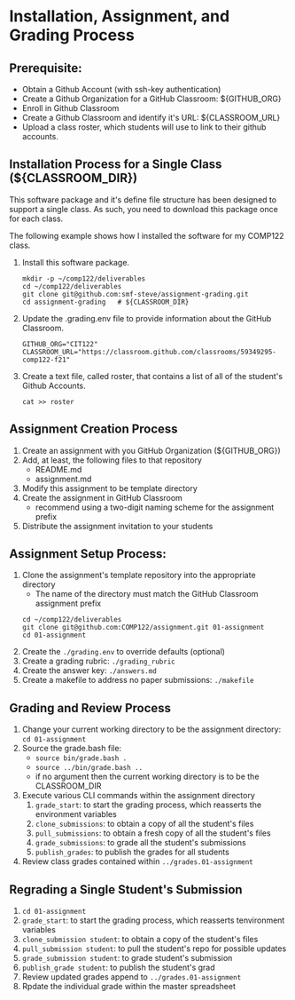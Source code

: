 # Installation, Assignment, and Grading Process

## Prerequisite:
   - Obtain a Github Account (with ssh-key authentication)
   - Create a Github Organization for a GitHub Classroom: ${GITHUB_ORG}
   - Enroll in Github Classroom
   - Create a Github Classroom and identify it's URL: ${CLASSROOM_URL}
   - Upload a class roster, which students will use to link to their github accounts.

## Installation Process for a Single Class (${CLASSROOM_DIR})
This software package and it's define file structure has been designed to support a single class. As such, you need to download this package once for each class.  

The following example shows how I installed the software for my COMP122 class.
  1. Install this software package.
     ```
     mkdir -p ~/comp122/deliverables
     cd ~/comp122/deliverables
     git clone git@github.com:smf-steve/assignment-grading.git
     cd assignment-grading   # ${CLASSROOM_DIR}
     ```
  1. Update the .grading.env file to provide information about the GitHub Classroom.
     ```
     GITHUB_ORG="CIT122"
     CLASSROOM_URL="https://classroom.github.com/classrooms/59349295-comp122-f21"
     ```
  1. Create a text file, called roster, that contains a list of all of the student's Github Accounts.
     ```
     cat >> roster
     ```

## Assignment Creation Process
  1. Create an assignment with you GitHub Organization (${GITHUB_ORG})
  1. Add, at least, the following files to that repository
     - README.md
     - assignment.md
  1. Modify this assignment to be template directory
  1. Create the assignment in GitHub Classroom
     - recommend using a two-digit naming scheme for the assignment prefix
  1. Distribute the assignment invitation to your students

## Assignment Setup Process:
 1. Clone the assignment's template repository into the appropriate directory
    - The name of the directory must match the GitHub Classroom assignment prefix
     ```
     cd ~/comp122/deliverables
     git clone git@github.com:COMP122/assignment.git 01-assignment
     cd 01-assignment
     ```
  1. Create the ``./grading.env`` to override defaults (optional)
  1. Create a grading rubric: ``./grading_rubric``
  1. Create the answer key: ``./answers.md``
  1. Create a makefile to address no paper submissions: ``./makefile``

## Grading and Review Process
  1. Change your current working directory to be the assignment directory: ``cd 01-assignment``
  1. Source the grade.bash file:
     - ``source bin/grade.bash .``
     - ``source ../bin/grade.bash ..``  
     - if no argument then the current working directory is to be the CLASSROOM_DIR
  1. Execute various CLI commands within the assignment directory
     1. ``grade_start``: to start the grading process, which reasserts the environment variables
     1. ``clone_submissions``: to obtain a copy of all the student's files
     1. ``pull_submissions``: to obtain a fresh copy of all the student's files
     1. ``grade_submissions``: to grade all the student's submissions
     1. ``publish_grades``: to publish the grades for all students
  1. Review class grades contained within ``../grades.01-assignment``

## Regrading a Single Student's Submission
  1. ``cd 01-assignment``
  1. ``grade_start``: to start the grading process, which reasserts tenvironment variables
  1. ``clone_submission student``: to obtain a copy of the student's files
  1. ``pull_submission student``: to pull the student's repo for possible updates
  1. ``grade_submission student``: to grade student's submission
  1. ``publish_grade student``: to publish the student's grad
  1. Review updated grades append to ``../grades.01-assignment``
  1. Rpdate the individual grade within the master spreadsheet

